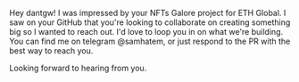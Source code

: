Hey dantgw! I was impressed by your NFTs Galore project for ETH Global. I saw on your GitHub that you're looking to collaborate on creating something big so I wanted to reach out. I'd love to loop you in on what we're building. You can find me on telegram @samhatem, or just respond to the PR with the best way to reach you.

Looking forward to hearing from you.
